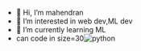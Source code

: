 - 👋 Hi, I’m mahendran
- 👀 I’m interested in  web dev,ML dev
- 🌱 I’m currently learning  ML     
- can code in 
 size=30![python](https://github.com/mj6671/mj6671/assets/98400425/ade9cf00-2146-4d0b-882c-3027d3ceab71)
<!---
mj6671/mj6671 is a ✨ special ✨ repository because its `README.md` (this file) appears on your GitHub profile.
You can click the Preview link to take a look at your changes.
--->

